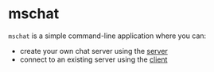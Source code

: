 # mschat
`mschat` is a simple command-line application where you can:
- create your own chat server using the [server](MSCHAT_v.1.3.0/server)
- connect to an existing server using the [client](MSCHAT_v.1.3.0/client.exe)
